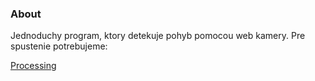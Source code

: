 ### About

Jednoduchy program, ktory detekuje pohyb pomocou web kamery.
Pre spustenie potrebujeme:

 [Processing](https://processing.org/download/)
